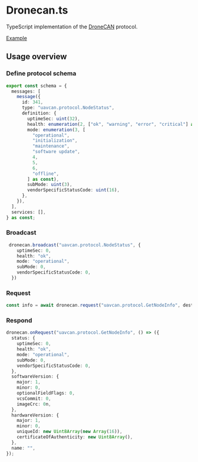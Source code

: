 # Dronecan.ts

TypeScript implementation of the [DroneCAN](https://dronecan.github.io) protocol.

[Example](https://github.com/gribbet/dronecan.ts-example)

## Usage overview

### Define protocol schema
```ts
export const schema = {
  messages: [
    message({
      id: 341,
      type: "uavcan.protocol.NodeStatus",
      definition: {
        uptimeSec: uint(32),
        health: enumeration(2, ["ok", "warning", "error", "critical"] as const),
        mode: enumeration(3, [
          "operational",
          "initialization",
          "maintenance",
          "software update",
          4,
          5,
          6,
          "offline",
        ] as const),
        subMode: uint(3),
        vendorSpecificStatusCode: uint(16),
      },
    }),
  ],
  services: [],
} as const;
```
### Broadcast
```ts
 dronecan.broadcast("uavcan.protocol.NodeStatus", {
    uptimeSec: 0,
    health: "ok",
    mode: "operational",
    subMode: 0,
    vendorSpecificStatusCode: 0,
  })
```
### Request
```ts
const info = await dronecan.request("uavcan.protocol.GetNodeInfo", destinationId, {});
```

### Respond
```ts
dronecan.onRequest("uavcan.protocol.GetNodeInfo", () => ({
  status: {
    uptimeSec: 0,
    health: "ok",
    mode: "operational",
    subMode: 0,
    vendorSpecificStatusCode: 0,
  },
  softwareVersion: {
    major: 1,
    minor: 0,
    optionalFieldFlags: 0,
    vcsCommit: 0,
    imageCrc: 0n,
  },
  hardwareVersion: {
    major: 1,
    minor: 0,
    uniqueId: new Uint8Array(new Array(16)),
    certificateOfAuthenticity: new Uint8Array(),
  },
  name: "",
});
```
